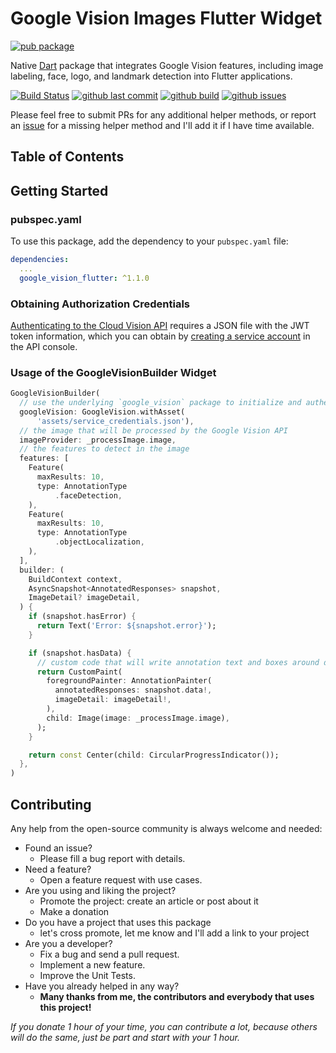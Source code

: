 # Google Vision Images Flutter Widget

[![pub package](https://img.shields.io/pub/v/google_vision.svg)](https://pub.dartlang.org/packages/google_vision)

Native [Dart](https://dart.dev/) package that integrates Google Vision features, including image labeling, face, logo, and landmark detection into Flutter applications.

[![Build Status](https://github.com/faithoflifedev/google_vision/workflows/Dart/badge.svg)](https://github.com/faithoflifedev/google_vision/actions) [![github last commit](https://shields.io/github/last-commit/faithoflifedev/google_vision)](https://shields.io/github/last-commit/faithoflifedev/google_vision) [![github build](https://img.shields.io/github/actions/workflow/status/faithoflifedev/google_vision/dart.yml?branch=main)](https://shields.io/github/workflow/status/faithoflifedev/google_vision/Dart) [![github issues](https://shields.io/github/issues/faithoflifedev/google_vision)](https://shields.io/github/issues/faithoflifedev/google_vision)

Please feel free to submit PRs for any additional helper methods, or report an [issue](https://github.com/faithoflifedev/google_vision/issues) for a missing helper method and I'll add it if I have time available.

## Table of Contents



## Getting Started

### pubspec.yaml

To use this package, add the dependency to your `pubspec.yaml` file:

```yaml
dependencies:
  ...
  google_vision_flutter: ^1.1.0
```

<!-- <img src="https://github.com/faithoflifedev/flip_card/blob/master/screenshots/young_man_smiling.png?raw=true&amp;v1" width="320"> -->


### Obtaining Authorization Credentials

[Authenticating to the Cloud Vision API](https://cloud.google.com/vision/product-search/docs/auth) requires a JSON file with the JWT token information, which you can obtain by [creating a service account](https://cloud.google.com/iam/docs/creating-managing-service-accounts#creating_a_service_account) in the API console.

### Usage of the GoogleVisionBuilder Widget

```dart
GoogleVisionBuilder(
  // use the underlying `google_vision` package to initialize and authenticate for future API calls
  googleVision: GoogleVision.withAsset(
      'assets/service_credentials.json'),
  // the image that will be processed by the Google Vision API
  imageProvider: _processImage.image,
  // the features to detect in the image
  features: [
    Feature(
      maxResults: 10,
      type: AnnotationType
          .faceDetection,
    ),
    Feature(
      maxResults: 10,
      type: AnnotationType
          .objectLocalization,
    ),
  ],
  builder: (
    BuildContext context,
    AsyncSnapshot<AnnotatedResponses> snapshot,
    ImageDetail? imageDetail,
  ) {
    if (snapshot.hasError) {
      return Text('Error: ${snapshot.error}');
    }

    if (snapshot.hasData) {
      // custom code that will write annotation text and boxes around detected objects (see example)
      return CustomPaint(
        foregroundPainter: AnnotationPainter(
          annotatedResponses: snapshot.data!,
          imageDetail: imageDetail!,
        ),
        child: Image(image: _processImage.image),
      );
    }

    return const Center(child: CircularProgressIndicator());
  },
)
```

## Contributing

Any help from the open-source community is always welcome and needed:
- Found an issue?
    - Please fill a bug report with details.
- Need a feature?
    - Open a feature request with use cases.
- Are you using and liking the project?
    - Promote the project: create an article or post about it
    - Make a donation
- Do you have a project that uses this package
    - let's cross promote, let me know and I'll add a link to your project
- Are you a developer?
    - Fix a bug and send a pull request.
    - Implement a new feature.
    - Improve the Unit Tests.
- Have you already helped in any way?
    - **Many thanks from me, the contributors and everybody that uses this project!**

*If you donate 1 hour of your time, you can contribute a lot, because others will do the same, just be part and start with your 1 hour.*
